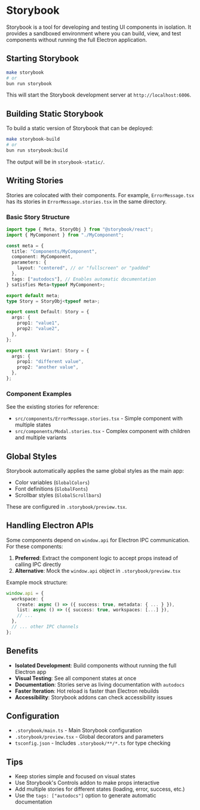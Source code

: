 # Storybook

Storybook is a tool for developing and testing UI components in isolation. It provides a sandboxed environment where you can build, view, and test components without running the full Electron application.

## Starting Storybook

```bash
make storybook
# or
bun run storybook
```

This will start the Storybook development server at `http://localhost:6006`.

## Building Static Storybook

To build a static version of Storybook that can be deployed:

```bash
make storybook-build
# or
bun run storybook:build
```

The output will be in `storybook-static/`.

## Writing Stories

Stories are colocated with their components. For example, `ErrorMessage.tsx` has its stories in `ErrorMessage.stories.tsx` in the same directory.

### Basic Story Structure

```typescript
import type { Meta, StoryObj } from "@storybook/react";
import { MyComponent } from "./MyComponent";

const meta = {
  title: "Components/MyComponent",
  component: MyComponent,
  parameters: {
    layout: "centered", // or "fullscreen" or "padded"
  },
  tags: ["autodocs"], // Enables automatic documentation
} satisfies Meta<typeof MyComponent>;

export default meta;
type Story = StoryObj<typeof meta>;

export const Default: Story = {
  args: {
    prop1: "value1",
    prop2: "value2",
  },
};

export const Variant: Story = {
  args: {
    prop1: "different value",
    prop2: "another value",
  },
};
```

### Component Examples

See the existing stories for reference:

- `src/components/ErrorMessage.stories.tsx` - Simple component with multiple states
- `src/components/Modal.stories.tsx` - Complex component with children and multiple variants

## Global Styles

Storybook automatically applies the same global styles as the main app:

- Color variables (`GlobalColors`)
- Font definitions (`GlobalFonts`)
- Scrollbar styles (`GlobalScrollbars`)

These are configured in `.storybook/preview.tsx`.

## Handling Electron APIs

Some components depend on `window.api` for Electron IPC communication. For these components:

1. **Preferred**: Extract the component logic to accept props instead of calling IPC directly
2. **Alternative**: Mock the `window.api` object in `.storybook/preview.tsx`

Example mock structure:

```typescript
window.api = {
  workspace: {
    create: async () => ({ success: true, metadata: { ... } }),
    list: async () => ({ success: true, workspaces: [...] }),
    // ...
  },
  // ... other IPC channels
};
```

## Benefits

- **Isolated Development**: Build components without running the full Electron app
- **Visual Testing**: See all component states at once
- **Documentation**: Stories serve as living documentation with `autodocs`
- **Faster Iteration**: Hot reload is faster than Electron rebuilds
- **Accessibility**: Storybook addons can check accessibility issues

## Configuration

- `.storybook/main.ts` - Main Storybook configuration
- `.storybook/preview.tsx` - Global decorators and parameters
- `tsconfig.json` - Includes `.storybook/**/*.ts` for type checking

## Tips

- Keep stories simple and focused on visual states
- Use Storybook's Controls addon to make props interactive
- Add multiple stories for different states (loading, error, success, etc.)
- Use the `tags: ["autodocs"]` option to generate automatic documentation
